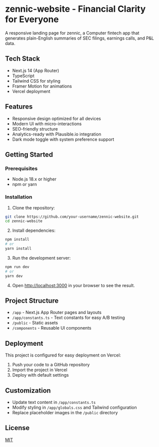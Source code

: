 # zennic-website - Financial Clarity for Everyone

A responsive landing page for zennic, a Computer fintech app that generates plain-English summaries of SEC filings, earnings calls, and P&L data.

## Tech Stack

- Next.js 14 (App Router)
- TypeScript
- Tailwind CSS for styling
- Framer Motion for animations
- Vercel deployment

## Features

- Responsive design optimized for all devices
- Modern UI with micro-interactions
- SEO-friendly structure
- Analytics-ready with Plausible.io integration
- Dark mode toggle with system preference support

## Getting Started

### Prerequisites

- Node.js 18.x or higher
- npm or yarn

### Installation

1. Clone the repository:
```bash
git clone https://github.com/your-username/zennic-website.git
cd zennic-website
```

2. Install dependencies:
```bash
npm install
# or
yarn install
```

3. Run the development server:
```bash
npm run dev
# or
yarn dev
```

4. Open [http://localhost:3000](http://localhost:3000) in your browser to see the result.

## Project Structure

- `/app` - Next.js App Router pages and layouts
- `/app/constants.ts` - Text constants for easy A/B testing
- `/public` - Static assets
- `/components` - Reusable UI components

## Deployment

This project is configured for easy deployment on Vercel:

1. Push your code to a GitHub repository
2. Import the project in Vercel
3. Deploy with default settings

## Customization

- Update text content in `/app/constants.ts`
- Modify styling in `/app/globals.css` and Tailwind configuration
- Replace placeholder images in the `/public` directory

## License

[MIT](LICENSE)
